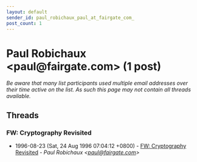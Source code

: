 ```yaml
---
layout: default
sender_id: paul_robichaux_paul_at_fairgate_com_
post_count: 1
---
```


# Paul Robichaux <paul<span>@</span>fairgate.com> (1 post)

_Be aware that many list participants used multiple email addresses over their time active on the list. As such this page may not contain all threads available._

## Threads

### FW: Cryptography Revisited
+ 1996-08-23 (Sat, 24 Aug 1996 07:04:12 +0800) - [FW: Cryptography Revisited](/archive/1996/08/41de0a5d7804c5d2d78c7f25f9f02e34043f2e13ee35a5c9d9a6522762902c63) - _Paul Robichaux \<paul@fairgate.com\>_

